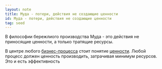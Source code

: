 ```yaml
---
layout: note
title: Муда - потери, действия не создающие ценности
id: Муда - потери, действия не создающие ценности
tag: seed
---
```


В философии бережлиого производства Муда - это действия не приносящие ценности, а только тратящие ресурсы. 

В центре любого [бизнес-процесса](Управление%20бизнес-процессами%20(BPM).md) стоит понятие [ценности](Ключевой%20процесс%20создания%20ценности.md). Любой процесс должен ценность производить, затрачивая минимум ресурсов. Это и есть эффективность